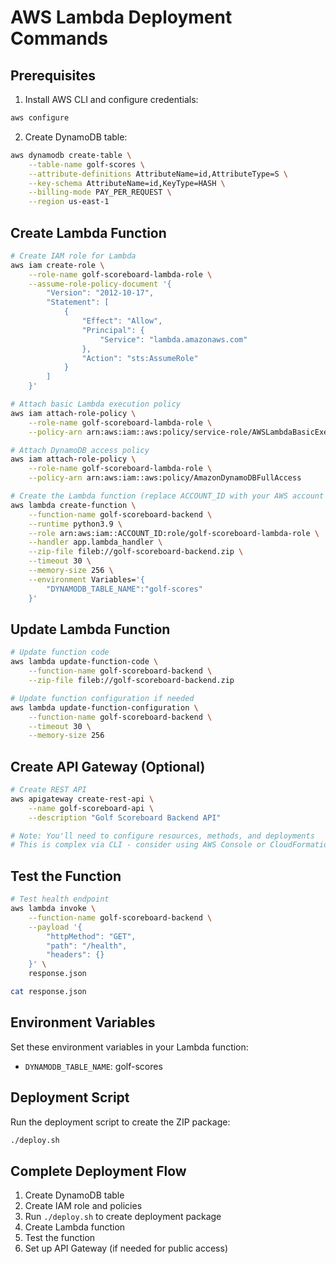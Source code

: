 # AWS Lambda Deployment Commands

## Prerequisites
1. Install AWS CLI and configure credentials:
```bash
aws configure
```

2. Create DynamoDB table:
```bash
aws dynamodb create-table \
    --table-name golf-scores \
    --attribute-definitions AttributeName=id,AttributeType=S \
    --key-schema AttributeName=id,KeyType=HASH \
    --billing-mode PAY_PER_REQUEST \
    --region us-east-1
```

## Create Lambda Function
```bash
# Create IAM role for Lambda
aws iam create-role \
    --role-name golf-scoreboard-lambda-role \
    --assume-role-policy-document '{
        "Version": "2012-10-17",
        "Statement": [
            {
                "Effect": "Allow",
                "Principal": {
                    "Service": "lambda.amazonaws.com"
                },
                "Action": "sts:AssumeRole"
            }
        ]
    }'

# Attach basic Lambda execution policy
aws iam attach-role-policy \
    --role-name golf-scoreboard-lambda-role \
    --policy-arn arn:aws:iam::aws:policy/service-role/AWSLambdaBasicExecutionRole

# Attach DynamoDB access policy
aws iam attach-role-policy \
    --role-name golf-scoreboard-lambda-role \
    --policy-arn arn:aws:iam::aws:policy/AmazonDynamoDBFullAccess

# Create the Lambda function (replace ACCOUNT_ID with your AWS account ID)
aws lambda create-function \
    --function-name golf-scoreboard-backend \
    --runtime python3.9 \
    --role arn:aws:iam::ACCOUNT_ID:role/golf-scoreboard-lambda-role \
    --handler app.lambda_handler \
    --zip-file fileb://golf-scoreboard-backend.zip \
    --timeout 30 \
    --memory-size 256 \
    --environment Variables='{
        "DYNAMODB_TABLE_NAME":"golf-scores"
    }'
```

## Update Lambda Function
```bash
# Update function code
aws lambda update-function-code \
    --function-name golf-scoreboard-backend \
    --zip-file fileb://golf-scoreboard-backend.zip

# Update function configuration if needed
aws lambda update-function-configuration \
    --function-name golf-scoreboard-backend \
    --timeout 30 \
    --memory-size 256
```

## Create API Gateway (Optional)
```bash
# Create REST API
aws apigateway create-rest-api \
    --name golf-scoreboard-api \
    --description "Golf Scoreboard Backend API"

# Note: You'll need to configure resources, methods, and deployments
# This is complex via CLI - consider using AWS Console or CloudFormation
```

## Test the Function
```bash
# Test health endpoint
aws lambda invoke \
    --function-name golf-scoreboard-backend \
    --payload '{
        "httpMethod": "GET",
        "path": "/health",
        "headers": {}
    }' \
    response.json

cat response.json
```

## Environment Variables
Set these environment variables in your Lambda function:
- `DYNAMODB_TABLE_NAME`: golf-scores

## Deployment Script
Run the deployment script to create the ZIP package:
```bash
./deploy.sh
```

## Complete Deployment Flow
1. Create DynamoDB table
2. Create IAM role and policies
3. Run `./deploy.sh` to create deployment package
4. Create Lambda function
5. Test the function
6. Set up API Gateway (if needed for public access)